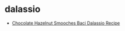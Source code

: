 # dalassio

 * [Chocolate Hazelnut Smooches Baci Dalassio Recipe](../../index/c/chocolate-hazelnut-smooches-baci-dalassio-recipe.json)
